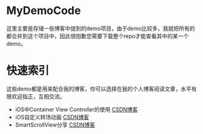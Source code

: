 # MyDemoCode
这里主要是存储一些博客中提到的demo项目，由于demo比较多，我就把所有的都合并到这个项目中，因此很抱歉您需要下载整个repo才能查看其中的某一个demo。
# 快速索引
这些demo都是用来配合我的博客，你可以选择在我的个人博客阅读文章，水平有限欢迎指正，互相交流。

* iOS中Container View Controller的使用 [CSDN博客](http://blog.csdn.net/wlaizff/article/details/50708978)
* iOS自定义转场动画 [CSDN博客](http://blog.csdn.net/wlaizff/article/details/50756715)
* SmartScrollView分享 [CSDN博客](http://blog.csdn.net/wlaizff/article/details/50779085)
